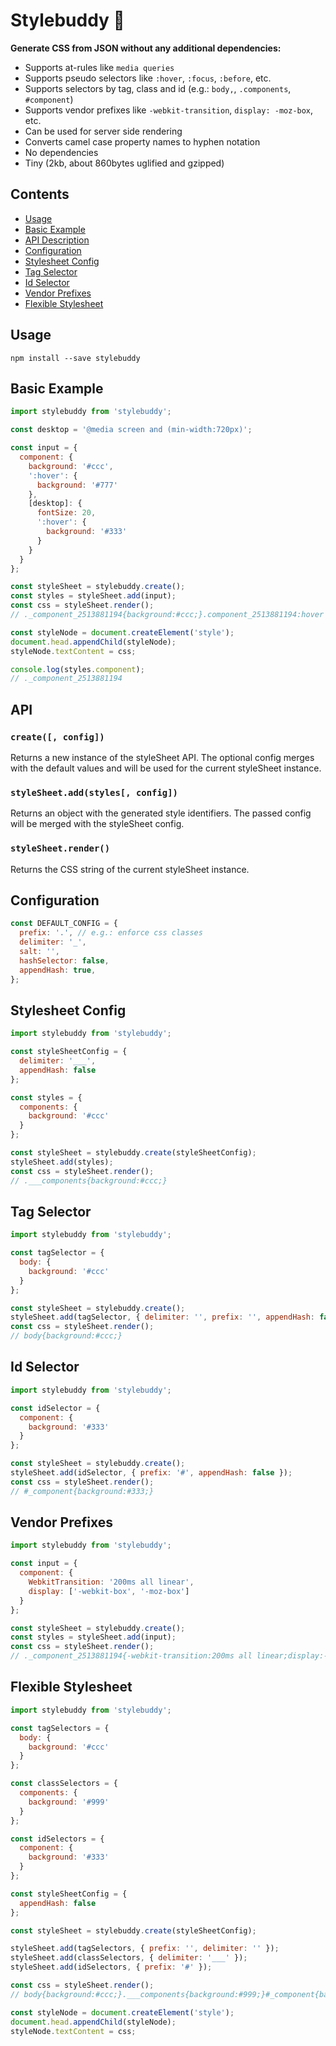 # Stylebuddy 🐻

__Generate CSS from JSON without any additional dependencies:__

- Supports at-rules like `media queries`
- Supports pseudo selectors like `:hover`, `:focus`, `:before`, etc.
- Supports selectors by tag, class and id (e.g.: `body,`, `.components`, `#component`)
- Supports vendor prefixes like `-webkit-transition`, `display: -moz-box`, etc.
- Can be used for server side rendering
- Converts camel case property names to hyphen notation
- No dependencies
- Tiny (2kb, about 860bytes uglified and gzipped)

## Contents

- [Usage](#usage)
- [Basic Example](#basic-example)
- [API Description](#api)
- [Configuration](#configuration)
- [Stylesheet Config](#stylesheet-config)
- [Tag Selector](#tag-selector)
- [Id Selector](#id-selector)
- [Vendor Prefixes](#vendor-prefixes)
- [Flexible Stylesheet](#flexible-stylesheet)

## Usage

```console
npm install --save stylebuddy
```

## Basic Example

```javascript
import stylebuddy from 'stylebuddy';

const desktop = '@media screen and (min-width:720px)';

const input = {
  component: {
    background: '#ccc',
    ':hover': {
      background: '#777'
    },
    [desktop]: {
      fontSize: 20,
      ':hover': {
        background: '#333'
      }
    }
  }
};

const styleSheet = stylebuddy.create();
const styles = styleSheet.add(input);
const css = styleSheet.render();
// ._component_2513881194{background:#ccc;}.component_2513881194:hover ...

const styleNode = document.createElement('style');
document.head.appendChild(styleNode);
styleNode.textContent = css;

console.log(styles.component);
// ._component_2513881194
```

## API

### `create([, config])`

Returns a new instance of the styleSheet API. The optional config merges with the default values and will be used for the current styleSheet instance.

### `styleSheet.add(styles[, config])`

Returns an object with the generated style identifiers. The passed config will be merged with the styleSheet config.

### `styleSheet.render()`

Returns the CSS string of the current styleSheet instance.

## Configuration

```javascript
const DEFAULT_CONFIG = {
  prefix: '.', // e.g.: enforce css classes
  delimiter: '_',
  salt: '',
  hashSelector: false,
  appendHash: true,
};
```

## Stylesheet Config

```javascript
import stylebuddy from 'stylebuddy';

const styleSheetConfig = {
  delimiter: '___',
  appendHash: false
};

const styles = {
  components: {
    background: '#ccc'
  }
};

const styleSheet = stylebuddy.create(styleSheetConfig);
styleSheet.add(styles);
const css = styleSheet.render();
// .___components{background:#ccc;}
```

## Tag Selector

```javascript
import stylebuddy from 'stylebuddy';

const tagSelector = {
  body: {
    background: '#ccc'
  }
};

const styleSheet = stylebuddy.create();
styleSheet.add(tagSelector, { delimiter: '', prefix: '', appendHash: false });
const css = styleSheet.render();
// body{background:#ccc;}
```

## Id Selector

```javascript
import stylebuddy from 'stylebuddy';

const idSelector = {
  component: {
    background: '#333'
  }
};

const styleSheet = stylebuddy.create();
styleSheet.add(idSelector, { prefix: '#', appendHash: false });
const css = styleSheet.render();
// #_component{background:#333;}
```

## Vendor Prefixes

```javascript
import stylebuddy from 'stylebuddy';

const input = {
  component: {
    WebkitTransition: '200ms all linear',
    display: ['-webkit-box', '-moz-box']
  }
};

const styleSheet = stylebuddy.create();
const styles = styleSheet.add(input);
const css = styleSheet.render();
// ._component_2513881194{-webkit-transition:200ms all linear;display:-webkit-box;display:-moz-box;}
```

## Flexible Stylesheet

```javascript
import stylebuddy from 'stylebuddy';

const tagSelectors = {
  body: {
    background: '#ccc'
  }
};

const classSelectors = {
  components: {
    background: '#999'
  }
};

const idSelectors = {
  component: {
    background: '#333'
  }
};

const styleSheetConfig = {
  appendHash: false
};

const styleSheet = stylebuddy.create(styleSheetConfig);

styleSheet.add(tagSelectors, { prefix: '', delimiter: '' });
styleSheet.add(classSelectors, { delimiter: '___' });
styleSheet.add(idSelectors, { prefix: '#' });

const css = styleSheet.render();
// body{background:#ccc;}.___components{background:#999;}#_component{background:#333;}

const styleNode = document.createElement('style');
document.head.appendChild(styleNode);
styleNode.textContent = css;
```
